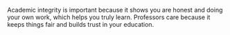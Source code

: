 Academic integrity is important because it shows you are honest and doing your own work, which helps you truly learn. Professors care because it keeps things fair and builds trust in your education.
